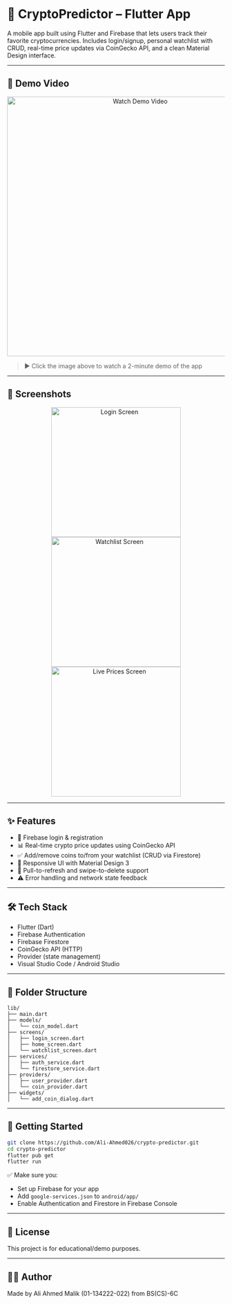 # 📱 CryptoPredictor – Flutter App

A mobile app built using Flutter and Firebase that lets users track their favorite cryptocurrencies. Includes login/signup, personal watchlist with CRUD, real-time price updates via CoinGecko API, and a clean Material Design interface.

---

## 🎥 Demo Video

<p align="center">
  <a href="https://youtu.be/7aAxwEEij-Q?si=544Os76Fod2MYPjj" target="_blank">
    <img src="https://img.youtube.com/vi/YOUR_VIDEO_ID/0.jpg" width="600" alt="Watch Demo Video">
  </a>
</p>


> ▶️ Click the image above to watch a 2-minute demo of the app

---

## 📸 Screenshots

<p align="center">
  <img src="assets/screenshot1.png" width="300" alt="Login Screen">
  <img src="assets/screenshot2.png" width="300" alt="Watchlist Screen">
  <img src="assets/screenshot3.png" width="300" alt="Live Prices Screen">
</p>

---

## ✨ Features

- 🔐 Firebase login & registration
- 📊 Real-time crypto price updates using CoinGecko API
- ✅ Add/remove coins to/from your watchlist (CRUD via Firestore)
- 📲 Responsive UI with Material Design 3
- 🔁 Pull-to-refresh and swipe-to-delete support
- ⚠️ Error handling and network state feedback

---

## 🛠️ Tech Stack

- Flutter (Dart)
- Firebase Authentication
- Firebase Firestore
- CoinGecko API (HTTP)
- Provider (state management)
- Visual Studio Code / Android Studio

---

## 🧱 Folder Structure

```
lib/
├── main.dart
├── models/
│   └── coin_model.dart
├── screens/
│   ├── login_screen.dart
│   ├── home_screen.dart
│   └── watchlist_screen.dart
├── services/
│   ├── auth_service.dart
│   └── firestore_service.dart
├── providers/
│   ├── user_provider.dart
│   └── coin_provider.dart
├── widgets/
│   └── add_coin_dialog.dart
```

---

## 🚀 Getting Started

```bash
git clone https://github.com/Ali-Ahmed026/crypto-predictor.git
cd crypto-predictor
flutter pub get
flutter run
```

✅ Make sure you:
- Set up Firebase for your app
- Add `google-services.json` to `android/app/`
- Enable Authentication and Firestore in Firebase Console

---

## 📄 License

This project is for educational/demo purposes.

---

## 🙋‍♂️ Author

Made by Ali Ahmed Malik (01-134222-022) from BS(CS)-6C
